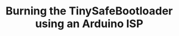 ---
layout: post
title: Burning the TinySafeBootloader using an Arduino ISP
categories: robots
series: Lumi
excerpt:
tags: [robot, C#, TinySafeBoot]
image: 
    feature: 
comments: true
custom_css:
custom_js: 
---